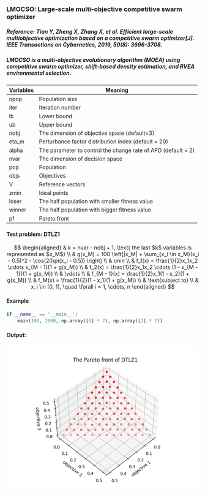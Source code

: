 ### LMOCSO: Large-scale multi-objective competitive swarm optimizer

##### Reference: Tian Y, Zheng X, Zhang X, et al. Efficient large-scale multiobjective optimization based on a competitive swarm optimizer[J]. IEEE Transactions on Cybernetics, 2019, 50(8): 3696-3708.

##### LMOCSO is a multi-objective evolutionary algorithm (MOEA) using competitive swarm optimizer, shift-based density estimation, and RVEA environmental selection.

| Variables | Meaning                                                      |
| --------- | ------------------------------------------------------------ |
| npop      | Population size                                              |
| iter      | Iteration number                                             |
| lb        | Lower bound                                                  |
| ub        | Upper bound                                                  |
| nobj      | The dimension of objective space (default=3)                 |
| eta_m     | Perturbance factor distribution index (default = 20)         |
| alpha     | The parameter to control the change rate of APD (default = 2) |
| nvar      | The dimension of decision space                              |
| pop       | Population                                                   |
| objs      | Objectives                                                   |
| V         | Reference vectors                                            |
| zmin      | Ideal points                                                 |
| loser     | The half population with smaller fitness value               |
| winner    | The half population with bigger fitness value                |
| pf        | Pareto front                                                 |

#### Test problem: DTLZ1

$$
\begin{aligned}
	& k = nvar - nobj + 1, \text{ the last $k$ variables is represented as $x_M$} \\
	& g(x_M) = 100 \left[|x_M| + \sum_{x_i \in x_M}(x_i - 0.5)^2 - \cos(20\pi(x_i - 0.5)) \right] \\
	& \min \\
	& f_1(x) = \frac{1}{2}x_1x_2 \cdots x_{M - 1}(1 + g(x_M)) \\
	& f_2(x) = \frac{1}{2}x_1x_2 \cdots (1 - x_{M - 1})(1 + g(x_M)) \\
	& \vdots \\
	& f_{M - 1}(x) = \frac{1}{2}x_1(1 - x_2)(1 + g(x_M)) \\
	& f_M(x) = \frac{1}{2}(1 - x_1)(1 + g(x_M)) \\
	& \text{subject to} \\
	& x_i \in [0, 1], \quad \forall i = 1, \cdots, n
\end{aligned}
$$



#### Example

```python
if __name__ == '__main__':
    main(100, 2000, np.array([0] * 7), np.array([1] * 7))
```

##### Output:

![](https://github.com/Xavier-MaYiMing/LMOCSO/blob/main/Pareto%20front.png)



